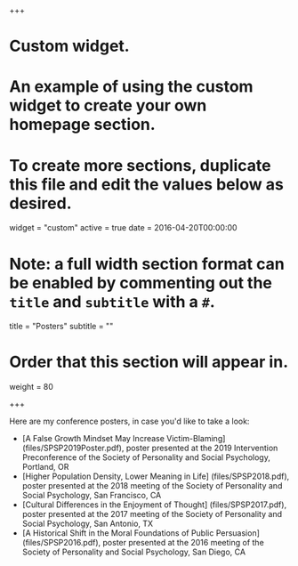 +++
# Custom widget.
# An example of using the custom widget to create your own homepage section.
# To create more sections, duplicate this file and edit the values below as desired.
widget = "custom"
active = true
date = 2016-04-20T00:00:00

# Note: a full width section format can be enabled by commenting out the `title` and `subtitle` with a `#`.
title = "Posters"
subtitle = ""

# Order that this section will appear in.
weight = 80

+++

Here are my conference posters, in case you'd like to take a look:

* [A False Growth Mindset May Increase Victim-Blaming] (files/SPSP2019Poster.pdf), poster presented at the 2019 Intervention Preconference of the Society of Personality and Social Psychology, Portland, OR
* [Higher Population Density, Lower Meaning in Life] (files/SPSP2018.pdf), poster presented at the 2018 meeting of the Society of Personality and Social Psychology, San Francisco, CA
* [Cultural Differences in the Enjoyment of Thought] (files/SPSP2017.pdf), poster presented at the 2017 meeting of the Society of Personality and Social Psychology, San Antonio, TX
* [A Historical Shift in the Moral Foundations of Public Persuasion] (files/SPSP2016.pdf), poster presented at the 2016 meeting of the Society of Personality and Social Psychology, San Diego, CA

